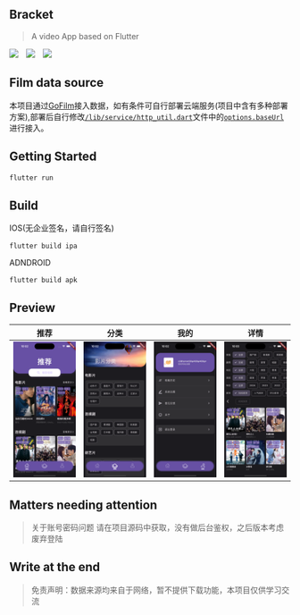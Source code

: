 ## Bracket

> A video App based on Flutter

<img style="margin-right: 10px" src="https://img.shields.io/badge/dart-v3.2.6%20(stable)-blue"> <img style="margin-right: 10px"  src="https://img.shields.io/badge/flutter-v3.16.9-red"> <img 
style="margin-right: 10px" src="https://img.shields.io/badge/fvm-v2.4.1-yellow">

## Film data source

本项目通过[GoFilm](https://github.com/ProudMuBai/GoFilm)接入数据，如有条件可自行部署云端服务(项目中含有多种部署方案),部署后自行修改[`/lib/service/http_util.dart`](https://github.com/sparksworld/bracket/blob/feature/player/lib/service/http_util.dart)文件中的[`options.baseUrl`](https://github.com/sparksworld/bracket/blob/feature/player/lib/service/http_util.dart#L13)进行接入。

## Getting Started

```
flutter run
```

## Build

IOS(无企业签名，请自行签名)

```
flutter build ipa
```

ADNDROID

```
flutter build apk
```

## Preview

| 推荐                               | 分类                               | 我的                               | 详情                               |
| ---------------------------------- | ---------------------------------- | ---------------------------------- | ---------------------------------- |
| ![推荐](./preview/推荐.png "推荐") | ![分类](./preview/分类.png "分类") | ![我的](./preview/我的.png "我的") | ![详情](./preview/详情.png "详情") |

## Matters needing attention

> 关于账号密码问题
> 请在项目源码中获取，没有做后台鉴权，之后版本考虑废弃登陆

## Write at the end

> 免责声明：数据来源均来自于网络，暂不提供下载功能，本项目仅供学习交流
